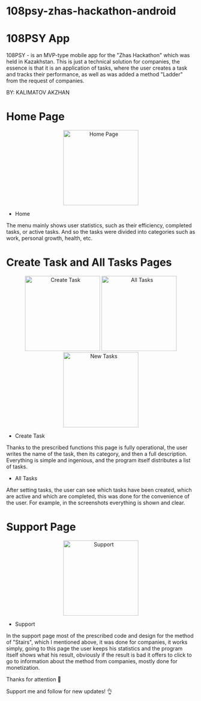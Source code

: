 # 108psy-zhas-hackathon-android
# 108PSY App
  
  108PSY - is an MVP-type mobile app for the "Zhas Hackathon" which was held in Kazakhstan. This is just a technical solution for companies, the essence is that it is an application of tasks, where the user creates a task and tracks their performance, as well as was added a method "Ladder" from the request of companies.
  
  BY: KALIMATOV AKZHAN
  
  
  
  

# Home Page

<p align="center">
  <img src="https://github.com/manste1n/108psy-zhas-hackathon-android/blob/master/assets/1.png" width="200" title="Home Page">
</p>


* Home

The menu mainly shows user statistics, such as their efficiency, completed tasks, or active tasks. And so the tasks were divided into categories such as work, personal growth, health, etc. 


# Create Task and All Tasks Pages



<p align="center">
  <img src="https://github.com/manste1n/108psy-zhas-hackathon-android/blob/master/assets/2.png" width="200" title="Create Task">
  <img src="https://github.com/manste1n/108psy-zhas-hackathon-android/blob/master/assets/3.png" width="200" title="All Tasks">
  <img src="https://github.com/manste1n/108psy-zhas-hackathon-android/blob/master/assets/5.png" width="200" title="New Tasks">
</p>


* Create Task

Thanks to the prescribed functions this page is fully operational, the user writes the name of the task, then its category, and then a full description. Everything is simple and ingenious, and the program itself distributes a list of tasks.

* All Tasks

After setting tasks, the user can see which tasks have been created, which are active and which are completed, this was done for the convenience of the user. For example, in the screenshots everything is shown and clear.



# Support Page
<p align="center">
  <img src="https://github.com/manste1n/108psy-zhas-hackathon-android/blob/master/assets/4.png" width="200" title="Support">
</p>


* Support

In the support page most of the prescribed code and design for the method of "Stairs", which I mentioned above, it was done for companies, it works simply, going to this page the user keeps his statistics and the program itself shows what his result, obviously if the result is bad it offers to click to go to information about the method from companies, mostly done for monetization.




















Thanks for attention 💙

Support me and follow for new updates! 👌

